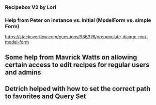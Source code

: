 ### Recipebox V2 by Lori
### Help from Peter on instance vs. initial (ModelForm vs. simple Form)
https://stackoverflow.com/questions/936376/prepopulate-django-non-model-form

## Some help from Mavrick Watts on allowing certain access to edit recipes for regular users and admins
## Detrich helped with how to set the correct path to favorites and Query Set